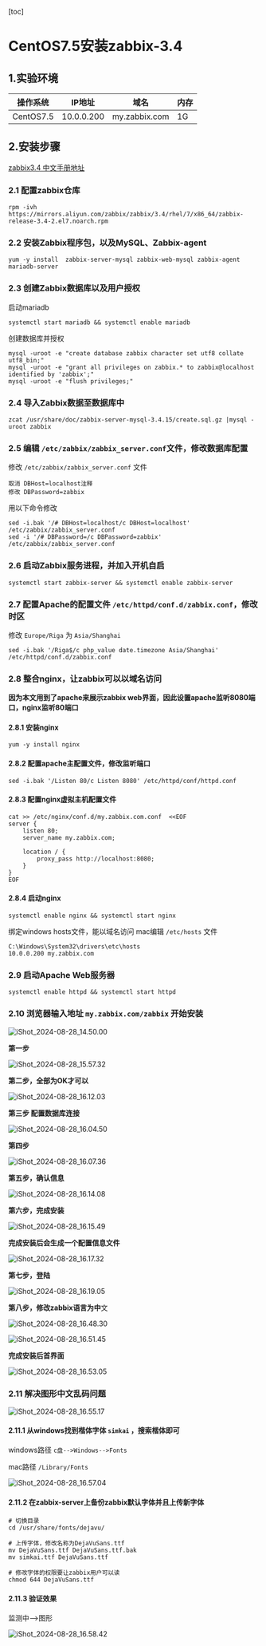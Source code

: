 [toc]



# CentOS7.5安装zabbix-3.4

## 1.实验环境

| 操作系统  | IP地址     | 域名          | 内存 |
| --------- | ---------- | ------------- | ---- |
| CentOS7.5 | 10.0.0.200 | my.zabbix.com | 1G   |



## 2.安装步骤

[zabbix3.4 中文手册地址 ](https://www.zabbix.com/documentation/3.4/zh/manual)



### 2.1 配置zabbix仓库

```shell
rpm -ivh https://mirrors.aliyun.com/zabbix/zabbix/3.4/rhel/7/x86_64/zabbix-release-3.4-2.el7.noarch.rpm
```



### 2.2 安装Zabbix程序包，以及MySQL、Zabbix-agent

```shell
yum -y install  zabbix-server-mysql zabbix-web-mysql zabbix-agent mariadb-server
```



### 2.3 创建Zabbix数据库以及用户授权

启动mariadb

```shell
systemctl start mariadb && systemctl enable mariadb
```



创建数据库并授权

```shell
mysql -uroot -e "create database zabbix character set utf8 collate utf8_bin;"
mysql -uroot -e "grant all privileges on zabbix.* to zabbix@localhost identified by 'zabbix';"
mysql -uroot -e "flush privileges;"
```



### 2.4 导入Zabbix数据至数据库中

```shell
zcat /usr/share/doc/zabbix-server-mysql-3.4.15/create.sql.gz |mysql -uroot zabbix
```



### 2.5 编辑 `/etc/zabbix/zabbix_server.conf`文件，修改数据库配置

修改 `/etc/zabbix/zabbix_server.conf` 文件

```shell
取消 DBHost=localhost注释
修改 DBPassword=zabbix
```



用以下命令修改

```shell
sed -i.bak '/# DBHost=localhost/c DBHost=localhost' /etc/zabbix/zabbix_server.conf  
sed -i '/# DBPassword=/c DBPassword=zabbix' /etc/zabbix/zabbix_server.conf
```



### 2.6 启动Zabbix服务进程，并加入开机自启

```shell
systemctl start zabbix-server && systemctl enable zabbix-server
```



### 2.7 配置Apache的配置文件 `/etc/httpd/conf.d/zabbix.conf`，修改时区

修改 `Europe/Riga` 为 `Asia/Shanghai`

```shell
sed -i.bak '/Riga$/c php_value date.timezone Asia/Shanghai' /etc/httpd/conf.d/zabbix.conf
```



### 2.8 整合nginx，让zabbix可以以域名访问

**因为本文用到了apache来展示zabbix web界面，因此设置apache监听8080端口，nginx监听80端口**

#### 2.8.1 安装nginx

```shell
yum -y install nginx
```



#### 2.8.2 配置apache主配置文件，修改监听端口

```shell
sed -i.bak '/Listen 80/c Listen 8080' /etc/httpd/conf/httpd.conf
```



#### 2.8.3 配置nginx虚拟主机配置文件

```nginx
cat >> /etc/nginx/conf.d/my.zabbix.com.conf  <<EOF
server {
	listen 80;
	server_name my.zabbix.com;

	location / {
		proxy_pass http://localhost:8080;
	}
}
EOF
```



#### 2.8.4 启动nginx

```shell
systemctl enable nginx && systemctl start nginx
```



绑定windows hosts文件，能以域名访问 mac编辑 `/etc/hosts` 文件

```shell
C:\Windows\System32\drivers\etc\hosts
10.0.0.200 my.zabbix.com
```



### 2.9 启动Apache Web服务器

```shell
systemctl enable httpd && systemctl start httpd
```



### 2.10 浏览器输入地址 `my.zabbix.com/zabbix` 开始安装

![iShot_2024-08-28_14.50.00](https://gitea.pptfz.cn/pptfz/picgo-images/raw/branch/master/img/iShot_2024-08-28_14.50.00.png)



**第一步**

![iShot_2024-08-28_15.57.32](https://gitea.pptfz.cn/pptfz/picgo-images/raw/branch/master/img/iShot_2024-08-28_15.57.32.png)



**第二步，全部为OK才可以**

![iShot_2024-08-28_16.12.03](https://gitea.pptfz.cn/pptfz/picgo-images/raw/branch/master/img/iShot_2024-08-28_16.12.03.png)





**第三步 配置数据库连接**

![iShot_2024-08-28_16.04.50](https://gitea.pptfz.cn/pptfz/picgo-images/raw/branch/master/img/iShot_2024-08-28_16.04.50.png)





**第四步**

![iShot_2024-08-28_16.07.36](https://gitea.pptfz.cn/pptfz/picgo-images/raw/branch/master/img/iShot_2024-08-28_16.07.36.png)



**第五步，确认信息**

![iShot_2024-08-28_16.14.08](https://gitea.pptfz.cn/pptfz/picgo-images/raw/branch/master/img/iShot_2024-08-28_16.14.08.png)



**第六步，完成安装**

![iShot_2024-08-28_16.15.49](https://gitea.pptfz.cn/pptfz/picgo-images/raw/branch/master/img/iShot_2024-08-28_16.15.49.png)





**完成安装后会生成一个配置信息文件**

![iShot_2024-08-28_16.17.32](https://gitea.pptfz.cn/pptfz/picgo-images/raw/branch/master/img/iShot_2024-08-28_16.17.32.png)





**第七步，登陆**

![iShot_2024-08-28_16.19.05](https://gitea.pptfz.cn/pptfz/picgo-images/raw/branch/master/img/iShot_2024-08-28_16.19.05.png)





**第八步，修改zabbix语言为中**文



![iShot_2024-08-28_16.48.30](https://gitea.pptfz.cn/pptfz/picgo-images/raw/branch/master/img/iShot_2024-08-28_16.48.30.png)



![iShot_2024-08-28_16.51.45](https://gitea.pptfz.cn/pptfz/picgo-images/raw/branch/master/img/iShot_2024-08-28_16.51.45.png)



**完成安装后首界面**

![iShot_2024-08-28_16.53.05](https://gitea.pptfz.cn/pptfz/picgo-images/raw/branch/master/img/iShot_2024-08-28_16.53.05.png)





### 2.11 解决图形中文乱码问题

![iShot_2024-08-28_16.55.17](https://gitea.pptfz.cn/pptfz/picgo-images/raw/branch/master/img/iShot_2024-08-28_16.55.17.png)



#### 2.11.1 从windows找到楷体字体 `simkai` ，搜索楷体即可

windows路径 `c盘-->Windows-->Fonts`

mac路径 `/Library/Fonts`

![iShot_2024-08-28_16.57.04](https://gitea.pptfz.cn/pptfz/picgo-images/raw/branch/master/img/iShot_2024-08-28_16.57.04.png)



#### 2.11.2 在zabbix-server上备份zabbix默认字体并且上传新字体

```shell
# 切换目录 
cd /usr/share/fonts/dejavu/

# 上传字体，修改名称为DejaVuSans.ttf
mv DejaVuSans.ttf DejaVuSans.ttf.bak
mv simkai.ttf DejaVuSans.ttf

# 修改字体的权限要让zabbix用户可以读
chmod 644 DejaVuSans.ttf
```



#### 2.11.3 验证效果

监测中-->图形

![iShot_2024-08-28_16.58.42](https://gitea.pptfz.cn/pptfz/picgo-images/raw/branch/master/img/iShot_2024-08-28_16.58.42.png)
